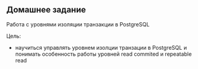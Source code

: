 ## **Домашнее задание**

Работа с уровнями изоляции транзакции в PostgreSQL

Цель:

* научиться управлять уровнем изолции транзации в PostgreSQL и понимать особенность работы уровней read commited и repeatable read
